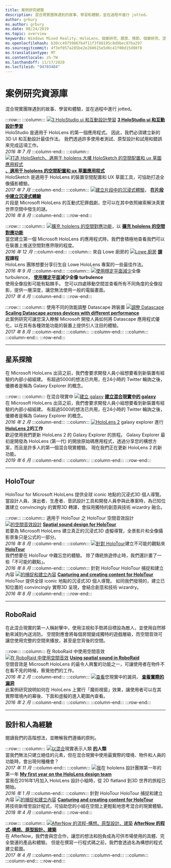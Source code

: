 ```yaml
---
title: 案例研究總覽
description: 混合現實團隊遇到的故事、學習和體驗，並在過程中進行 jotted。
author: grbury
ms.author: grbury
ms.date: 08/24/2019
ms.topic: overview
keywords: Windows Mixed Reality、HoloLens、個案研究、願景、情節、個案研究、混合現實耳機、windows Mixed Reality 耳機、虛擬實境耳機
ms.openlocfilehash: b30cc49759867b4f11f3f88195c8d9bec87ba297
ms.sourcegitcommit: 4f3ef057a285be2e260615e5d6c41f00d15d08f8
ms.translationtype: MT
ms.contentlocale: zh-TW
ms.lasthandoff: 11/17/2020
ms.locfileid: "94703484"
---
```

# <a name="case-study-gallery"></a>案例研究資源庫

混合現實團隊遇到的故事、學習和體驗，並在過程中進行 jotted。

:::row:::
    :::column:::
       [ ![ 3 HoloStudio ui 和互動設計學習](images/thought-bubble-500px.jpg)](../out-of-scope/case-study-3-holostudio-ui-and-interaction-design-learnings.md) **[3 HoloStudio ui 和互動設計學習](../out-of-scope/case-study-3-holostudio-ui-and-interaction-design-learnings.md)**<br>
        HoloStudio 是適用于 HoloLens 的第一個應用程式。 因此，我們必須建立新的 3D UI 和互動設計最佳作法。 我們透過許多使用者測試、原型設計和試用和錯誤來完成這項工作。<br>
        *2016 年 7 月*
    :::column-end:::
    :::column:::
       [ ![ 打造 HoloSketch、適用于 hololens 大樓 HoloSketch 的空間配置和 ux 草圖應用程式](images/holosketch-image-01-640px.png)](../out-of-scope/case-study-building-holosketch,-a-spatial-layout-and-ux-sketching-app-for-hololens.md) **[、適用于 hololens 的空間配置和 ux 草圖應用程式](../out-of-scope/case-study-building-holosketch,-a-spatial-layout-and-ux-sketching-app-for-hololens.md)**<br>
        HoloSketch 是適用于 HoloLens 的裝置空間配置和 UX 草圖工具，可協助打造全像攝影體驗。<br>
         *2017 年 7 月*
    :::column-end:::
    :::column:::
       [ ![ 建立片段中的沉浸式體驗](images/surfacereconstruction.jpg)](../out-of-scope/case-study-creating-an-immersive-experience-in-fragments.md)， **[在片段中建立沉浸式體驗](../out-of-scope/case-study-creating-an-immersive-experience-in-fragments.md)**<br>
        片段是 Microsoft HoloLens 的互動式犯罪戲劇，您可以在其中依照線索解決真實世界空間中發生的謎。<br>
        *2016 年 8 月*
    :::column-end:::
:::row-end:::

:::row:::
    :::column:::
       [ ![ 擴充 hololens 的空間對應功能](images/away-from-camera-position-500px.png)](../out-of-scope/case-study-expanding-the-spatial-mapping-capabilities-of-hololens.md)，以 **[擴充 hololens 的空間對應功能](../out-of-scope/case-study-expanding-the-spatial-mapping-capabilities-of-hololens.md)**<br>
        當您建立第一個 Microsoft HoloLens 的應用程式時，我們會積極地查看我們可以在裝置上推送空間對應界限的程度。<br>
        *2016 年 12 月*
    :::column-end:::
    :::column:::
       來自 Lowe 廚房的 [ ![ Lowe 廚房](images/lowes.jpg)](../out-of-scope/case-study-lessons-from-the-lowes-kitchen.md) **[課程](../out-of-scope/case-study-lessons-from-the-lowes-kitchen.md)課程**<br>
        HoloLens 團隊想要分享衍生自 Lowe HoloLens 專案的一些最佳作法。<br>
        *2016 年 9 月*
    :::column-end:::
    :::column:::
       [ ![ 使用穩定平面減少](images/holotour-stabilization-plane-500px.jpg)](../develop/platform-capabilities-and-apis/case-study-using-the-stabilization-plane-to-reduce-holographic-turbulence.md)全像 turbulence， **[使用穩定平面](../develop/platform-capabilities-and-apis/case-study-using-the-stabilization-plane-to-reduce-holographic-turbulence.md)減少全像 turbulence**<br>
        使用全像投影可能有點棘手。 您可以四處移動空間並查看所有不同角度的全像投影，提供一層深度，讓您無法使用一般的電腦畫面。<br>
        *2017 年 4 月*
    :::column-end:::
:::row-end:::

:::row:::
    :::column:::
       使用不同的效能調整 Datascape 跨裝置 [ ![ 調整 Datascape](images/cloud-steps-1-4-700px.jpg)](../out-of-scope/case-study-scaling-datascape-across-devices-with-different-performance.md) **[Scaling Datascape across devices with different performance](../out-of-scope/case-study-scaling-datascape-across-devices-with-different-performance.md)**<br>
        此案例研究可讓您深入瞭解 Microsoft 開發人員如何將 Datascape 應用程式優化，以在具有各種效能功能的裝置上提供引人注目的體驗。<br>
        *2017 年 8 月*
    :::column-end:::
    :::column:::
    :::column-end:::
    :::column:::
    :::column-end:::
:::row-end:::

---

## <a name="galaxy-explorer"></a>星系探險

在 Microsoft HoloLens 出貨之前，我們會要求開發人員小組想要看到新裝置有經驗的內部小組組建。 有超過5000的想法已共用，在24小時的 Twitter 輪詢之後，優勝者是稱為 Galaxy Explorer 的概念。

:::row:::
    :::column:::
       在混合現實中 [ ![ 建立 galaxy](images/full-galaxy-500px.png)](../out-of-scope/case-study-creating-a-galaxy-in-mixed-reality.md) **[建立混合現實中的 galaxy](../out-of-scope/case-study-creating-a-galaxy-in-mixed-reality.md)**<br>
        在 Microsoft HoloLens 出貨之前，我們會要求開發人員小組想要看到新裝置有經驗的內部小組組建。 有超過5000的想法已共用，在24小時的 Twitter 輪詢之後，優勝者是稱為 Galaxy Explorer 的概念。<br>
         *2016 年 2 月*
    :::column-end:::
    :::column:::
       [ ![ HoloLens 2](../develop/unity/images/ge-update-interactions-concept-force-grab.png)](../develop/unity/galaxy-explorer-update.md) galaxy explorer 進行 **[HoloLens 2](../develop/unity/galaxy-explorer-update.md)的工作**<br>
        歡迎使用我們更新 HoloLens 2 的 Galaxy Explorer 的旅程。 Galaxy Explorer 最初是開發為 HoloLens (第一代) 的開放原始碼應用程式，透過分享您的構想方案，而且是許多人的第一個混合現實體驗。 現在我們正在更新 HoloLens 2 的新功能。<br>
        *2019 年 6 月*
    :::column-end:::
    :::column:::
    :::column-end:::
:::row-end:::

---

## <a name="holotour"></a>HoloTour

HoloTour for Microsoft HoloLens 提供全球 iconic 地點的沉浸式3D 個人導覽。 當設計人員、演出者、生產者、音訊設計工具和開發人員參與此專案時，為已知位置建立 convincingly 的實際3D 轉譯，會採用獨特的創意與技術 wizardry 融合。

:::row:::
    :::column:::
       適用于 HoloTour 之 HoloTour 空間音效設計 [ ![ 的空間音效設計](../out-of-scope/images/recreated-colosseum-holotour-500px.png)](../design/case-study-spatial-sound-design-for-holotour.md) **[Spatial sound design for HoloTour](../design/case-study-spatial-sound-design-for-holotour.md)**<br>
        若要為 Microsoft HoloLens 建立真正的沉浸式3D 虛擬導覽，全景影片和全像攝影景象只是公式的一部分。<br>
         *2016 年 8 月*
    :::column-end:::
    :::column:::
       [ ![ 針對 HoloTour](../out-of-scope/images/rome-colosseum-overlay-500px.png)](../out-of-scope/case-study-creating-impossible-perspectives-for-holotour.md)建立不可能的觀點來 **[HoloTour](../out-of-scope/case-study-creating-impossible-perspectives-for-holotour.md)**<br>
        我們想要在 HoloTour 中難忘您的體驗。 除了傳統旅遊停止時，我們還計畫了一些「不可能的觀點」。<br>
        *2016 年 8 月*
    :::column-end:::
    :::column:::
       針對 HoloTour HoloTour 捕捉和建立內容 [ ![ 的捕捉和建立內容](../out-of-scope/images/camera-machu-pichu-500px.png)](../out-of-scope/case-study-capturing-and-creating-content-for-holotour.md) **[Capturing and creating content for HoloTour](../out-of-scope/case-study-capturing-and-creating-content-for-holotour.md)**<br>
        HoloTour 提供全球 iconic 地點的沉浸式3D 個人導覽。 如同我們發現的，建立已知位置的 convincingly 實際3D 呈現，會結合創意和技術 wizardry。<br>
        *2016 年 8 月*
    :::column-end:::
:::row-end:::

---

## <a name="roboraid"></a>RoboRaid

在此混合現實的第一人稱射擊中，使用注視和手勢將目標設為敵人，並使用自然移動來減到內送消防。 空間對應會將每個房間變成獨特的遊戲層級，而空間音效可讓您使用完整的空間來播放，甚至是您背後的空間。

:::row:::
    :::column:::
       在 RoboRaid 中使用空間音效 [ ![ 在 RoboRaid 中使用空間音效](../design/images/successful-dodge-roboraid-500px.jpg)](../design/case-study-using-spatial-sound-in-roboraid.md) **[Using spatial sound in RoboRaid](../design/case-study-using-spatial-sound-in-roboraid.md)**<br>
        空間音效是 Microsoft HoloLens 的最令人興奮的功能之一，可讓使用者在物件不在看不見的時候，察覺他們的工作。<br>
         *2016 年 2 月*
    :::column-end:::
    :::column:::
       [ ![ 查看](../develop/unity/images/roboraid-640px.png)](../out-of-scope/case-study-looking-through-holes-in-your-reality.md)您現實中的漏洞， **[查看實際的漏洞](../out-of-scope/case-study-looking-through-holes-in-your-reality.md)**<br>
        此案例研究說明如何在 HoloLens 上實行「魔術視窗」效果，讓使用者可以在其實際環境內的幕後、下面和虛擬的進入範圍內查看。<br>
        *2016 年 2 月*
    :::column-end:::
    :::column:::
    :::column-end:::
:::row-end:::

---

## <a name="design-and-human-experience"></a>設計和人為經驗

閱讀我們的高階想法，並瞭解我們遵循的原則。

:::row:::
    :::column:::
       [ ![ 以混合](../develop/unity/images/bang-ai-weiwie.jpg)](../out-of-scope/case-study-representing-humans-in-mixed-reality.md)現實表示人類 **[的](../out-of-scope/case-study-representing-humans-in-mixed-reality.md)人類**<br>
        當我們無法只建立絕佳的元素，但在混合現實中使用最實際的環境、物件和人員的功能時，會出現何種機會？<br>
         *2017 年 11 月*
    :::column-end:::
    :::column:::
       [ ![ 我](../develop/unity/images/MotionController.jpg)](../out-of-scope/case-study-my-first-year-on-the-hololens-design-team.md)在 hololens 設計團隊第一年的第一年 **[My first year on the HoloLens design team](../out-of-scope/case-study-my-first-year-on-the-hololens-design-team.md)**<br>
        當我在2016年1月加入 HoloLens 設計小組時，從 2D flatland 到3D 世界的旅程已開始。<br>
        *2016 年 1 月*
    :::column-end:::
    :::column:::
       針對 HoloTour HoloTour 捕捉和建立內容 [ ![ 的捕捉和建立內容](images/academyteam1000.png)](case-study-expanding-the-design-process-for-mixed-reality.md) **[Capturing and creating content for HoloTour](case-study-expanding-the-design-process-for-mixed-reality.md)**<br>
        將技術新增至設計程式，可協助您的小組在空間上更輕鬆地思考混合的現實體驗。<br>
        *2018 年 4 月*
    :::column-end:::
:::row-end:::

:::row:::
    :::column:::
       [ ![ AfterNow 的流程-構想、原型設計、建築](../out-of-scope/images/whatisenvisioning-640px.png)](../out-of-scope/case-study-afternows-process-envisioning,-prototyping,-building.md) **[AfterNow 的程式-構想、原型設計、建築](../out-of-scope/case-study-afternows-process-envisioning,-prototyping,-building.md)**<br>
        在 AfterNow，我們會與您合作，讓您的想法和抱負成為可供市場使用的具體、完全營運的產品和體驗。 但是在撰寫一行程式碼之前，我們會透過名為構想的程式建立藍圖。<br>
        *2017 年 4 月*
    :::column-end:::
    :::column:::
    :::column-end:::
    :::column:::
    :::column-end:::
:::row-end:::
